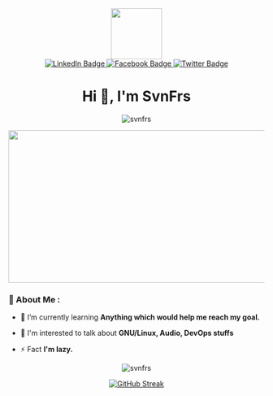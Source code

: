 <div id="header" align="center">
  <img src="https://media.giphy.com/media/v1.Y2lkPTc5MGI3NjExNzFuZjBiaHJvNnNiZ3Izc28wMDhjbXZmbTVrcnhjbXE2bnJ5cGRhMiZlcD12MV9pbnRlcm5hbF9naWZfYnlfaWQmY3Q9cw/KDJXUTen4eVM4Qt5WP/giphy.gif" width="100"/>
</div>
<div id="badges" align="center">
  <a href="https://www.linkedin.com/in/thaidoanjunior/">
    <img src="https://img.shields.io/badge/LinkedIn-blue?style=for-the-badge&logo=linkedin&logoColor=white" alt="LinkedIn Badge"/>
  </a>
  <a href="https://www.facebook.com/ignored.boys">
    <img src="https://img.shields.io/badge/Facebook-blue?style=for-the-badge&logo=facebook&logoColor=white" alt="Facebook Badge"/>
  </a>
  <a href="your-twitter-URL">
    <img src="https://img.shields.io/badge/Twitter-blue?style=for-the-badge&logo=twitter&logoColor=white" alt="Twitter Badge"/>
  </a>
</div>

<h1 align="center">Hi 👋, I'm SvnFrs</h1>
<p align="center"> <img src="https://komarev.com/ghpvc/?username=svnfrs&label=Views&color=0e75b6&style=flat" alt="svnfrs" /> </p>

<div align="center">
  <img src="https://media.giphy.com/media/HCkbgKLdLWq3OCV8YM/giphy.gif" width="600" height="300"/>
</div>
<!-- I need some more thing to commit -->
<!-- Yes I really need to commit -->

### 🐧 About Me :
- 🌱 I’m currently learning **Anything which would help me reach my goal.**

- 💬 I'm interested to talk about **GNU/Linux, Audio, DevOps stuffs**

- ⚡ Fact **I'm lazy.**

<!-- - Last commit of 2023 lunar year : 23:59:59 09/02/2024 -->

<!-- - First commit of 2024 lunar year : 00:00:01 10/02/2024 -->

<p align="center"><img  src="https://github-readme-stats.vercel.app/api/top-langs?username=svnfrs&show_icons=true&locale=en&layout=compact&bg_color=1e1e2e&text_color=cdd6f4&icon_color=cba6f7&title_color=94e2d5" alt="svnfrs" /></p>
<!-- 
<p>&nbsp;<img align="center" src="https://github-readme-stats.vercel.app/api?username=svnfrs&show_icons=true&locale=en&bg_color=1e1e2e&text_color=cdd6f4&icon_color=cba6f7&title_color=94e2d5" alt="svnfrs" /></p> -->

<p align="center"><a href="https://git.io/streak-stats"><img src="https://streak-stats.demolab.com?user=SvnFrs&theme=catppuccin-mocha" alt="GitHub Streak" /></a></p>
